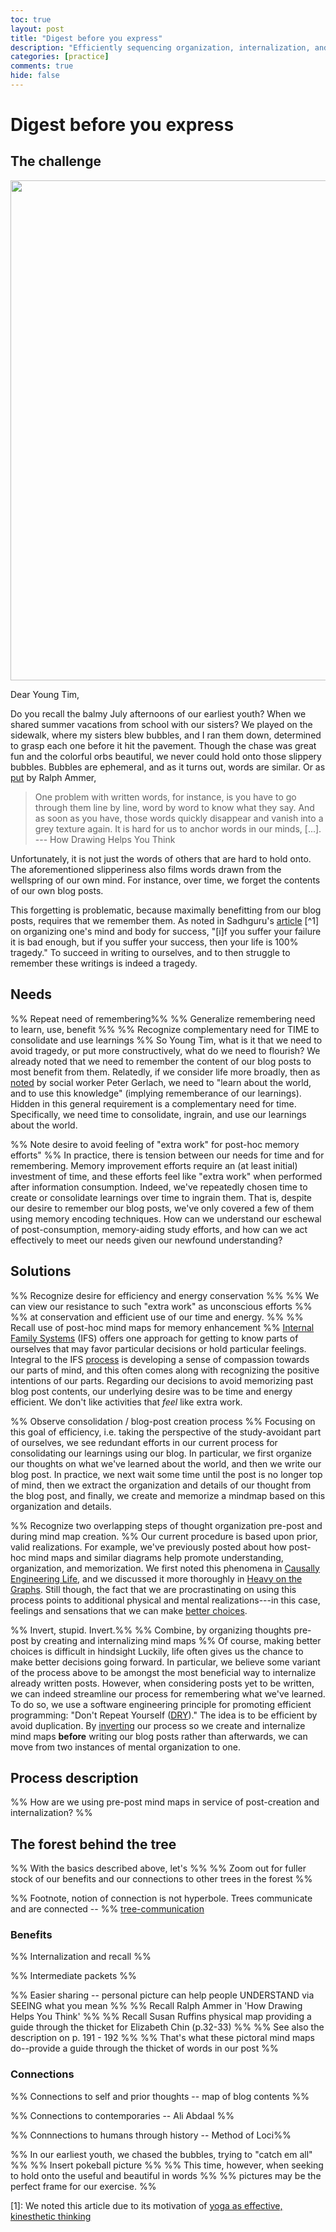 ```yaml
---
toc: true
layout: post
title: "Digest before you express"
description: "Efficiently sequencing organization, internalization, and expression"
categories: [practice]
comments: true
hide: false
---
```


# Digest before you express


## The challenge
<img src="{{ site.baseurl }}/images/2022-07-31_bubbles.png" width="800px">

Dear Young Tim,

Do you recall the balmy July afternoons of our earliest youth?
When we shared summer vacations from school with our sisters?
We played on the sidewalk,
where my sisters blew bubbles,
and I ran them down,
determined to grasp each one before it hit the pavement.
Though the chase was great fun and the colorful orbs beautiful,
we never could hold onto those slippery bubbles.
Bubbles are ephemeral, and as it turns out, words are similar.
Or as [put](https://youtu.be/ZqlTSCvP-Z0?t=779) by Ralph Ammer,

> One problem with written words, for instance,
> is you have to go through them line by line, word by word
> to know what they say.
> And as soon as you have,
> those words quickly disappear
> and vanish into a grey texture again.
> It is hard for us to anchor words in our minds, [...].
> --- How Drawing Helps You Think

Unfortunately, it is not just the words of others that are hard to hold onto.
The aforementioned slipperiness
also films words
drawn from the wellspring of our own mind.
For instance, over time, we forget the contents of our own blog posts.

This forgetting is problematic,
because maximally benefitting from our blog posts,
requires that we remember them.
As noted in Sadhguru's [article](https://isha.sadhguru.org/yoga/yoga-articles-mind-stress/organizing-mind-success/) [^1]
on organizing one's mind and body for success,
"[i]f you suffer your failure it is bad enough,
but if you suffer your success,
then your life is 100% tragedy."
To succeed in writing to ourselves,
and to then struggle to remember these writings
is indeed a tragedy.


## Needs
%% Repeat need of remembering%%
%% Generalize remembering need to learn, use, benefit %%
%% Recognize complementary need for TIME to consolidate and use learnings %%
So Young Tim,
what is it that we need to avoid tragedy,
or put more constructively,
what do we need to flourish?
We already noted
that we need to remember the content of our blog posts
to most benefit from them.
Relatedly, if we consider life more broadly,
then as [noted](http://sfhelp.org/relate/keys/needs.htm) by social worker Peter Gerlach,
we need to "learn about the world,
and to use this knowledge"
(implying rememberance of our learnings).
Hidden in this general requirement is a complementary need for time.
Specifically, we need time to consolidate, ingrain, and use our learnings about the world.

%% Note desire to avoid feeling of "extra work" for post-hoc memory efforts" %%
In practice, there is tension between our needs for time and for remembering.
Memory improvement efforts require an (at least initial) investment of time,
and these efforts feel like "extra work" when performed after information consumption.
Indeed, we've repeatedly chosen time to create or consolidate learnings over time to ingrain them.
That is, despite our desire to remember our blog posts,
we've only covered a few of them using memory encoding techniques.
How can we understand our eschewal of post-consumption,
memory-aiding study efforts,
and how can we act effectively to meet our needs
given our newfound understanding?



## Solutions
%% Recognize desire for efficiency and energy conservation  %%
%% We can view our resistance to such "extra work" as unconscious efforts %%
%% at conservation and efficient use of our time and energy. %%
%% Recall use of post-hoc mind maps for memory enhancement %%
[Internal Family Systems](https://ifs-institute.com/) (IFS) offers one approach
for getting to know parts of ourselves
that may favor particular decisions
or hold particular feelings.
Integral to the IFS [process](https://www.therapywithalessio.com/articles/the-6-fs-in-ifs-the-6-steps-to-get-to-know-our-protectors)
is developing a sense of compassion towards our parts of mind,
and this often comes along with recognizing the positive intentions of our parts.
Regarding our decisions to avoid memorizing past blog post contents,
our underlying desire was to be time and energy efficient.
We don't like activities that *feel* like extra work.

%% Observe consolidation / blog-post creation process %%
Focusing on this goal of efficiency,
i.e. taking the perspective of the study-avoidant part of ourselves,
we see redundant efforts in our current process
for consolidating our learnings using our blog.
In particular,
we first organize our thoughts on what we've learned about the world,
and then we write our blog post.
In practice, we next wait some time until the post is no longer top of mind,
then we extract the organization and details of our thought from the blog post,
and finally, we create and memorize a mindmap based on this organization and details.

%% Recognize two overlapping steps of thought organization pre-post and during mind map creation. %%
Our current procedure is based upon prior, valid realizations.
For example, we've previously posted about how post-hoc mind maps and similar diagrams
help promote understanding, organization, and memorization.
We first noted this phenomena in
[Causally Engineering Life](https://timothyb0912.github.io/blog/reading/2021/02/28/Causally-Engineering-Life.html),
and we discussed it more thoroughly in
[Heavy on the Graphs](https://timothyb0912.github.io/blog/psychology/practice/2022/04/30/Graph-Heavy.html).
Still though, the fact that we are procrastinating on using this process
points to additional physical and mental realizations---in this case,
feelings and sensations that we can make [better choices](https://en.wikipedia.org/wiki/Don%27t_repeat_yourself).

%% Invert, stupid. Invert.%%
%% Combine, by organizing thoughts pre-post by creating and internalizing mind maps %%
Of course, making better choices is difficult in hindsight
Luckily, life often gives us the chance to make better decisions going forward.
In particular, we believe some variant of the process above
to be amongst the most beneficial way to internalize already written posts.
However, when considering posts yet to be written,
we can indeed streamline our process for remembering what we've learned.
To do so, we use a software engineering principle for promoting efficient programming:
"Don't Repeat Yourself ([DRY](https://en.wikipedia.org/wiki/Don't_repeat_yourself))."
The idea is to be efficient by avoid duplication.
By [inverting](https://fs.blog/inversion/) our process
so we create and internalize mind maps **before** writing our blog posts
rather than afterwards,
we can move from two instances of mental organization to one.


## Process description

%% How are we using pre-post mind maps in service of post-creation and internalization? %%



## The forest behind the tree

%% With the basics described above, let's %%
%% Zoom out for fuller stock of our benefits and our connections to other trees in the forest %%

%% Footnote, notion of connection is not hyperbole. Trees communicate and are connected -- %%
[tree-communication](https://www.npr.org/sections/health-shots/2021/05/04/993430007/trees-talk-to-each-other-mother-tree-ecologist-hears-lessons-for-people-too)


### Benefits

%% Internalization and recall %%

%% Intermediate packets %%

%% Easier sharing -- personal picture can  help people UNDERSTAND via SEEING what you mean  %%
%% Recall Ralph Ammer in 'How Drawing Helps You Think' %%
%% Recall Susan Ruffins physical map providing a guide through the thicket for Elizabeth Chin (p.32-33) %%
%% See also the description on p. 191 - 192 %%
%% That's what these pictoral mind maps do--provide a guide through the thicket of words in our post %%


### Connections

%% Connections to self and prior thoughts -- map of blog contents %%

%% Connections to contemporaries -- Ali Abdaal %%

%% Connnections to humans through history -- Method of Loci%%


%% In our earliest youth, we chased the bubbles, trying to "catch em all" %%
%% Insert pokeball picture %%
%% This time, however, when seeking to hold onto the useful and beautiful in words %%
%% pictures may be the perfect frame for our exercise. %%

[1]: We noted this article due to its motivation of [yoga as effective, kinesthetic thinking](https://timothyb0912.github.io/blog/psychology/practice/2022/06/21/Yoga-and-kinesthetic-thinking.html)  